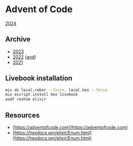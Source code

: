 # Advent of Code

[2024](lib/2024)

## Archive

- [2023](lib/2023)
- [2022](lib/2022) ([and](/2022))
- [2021](/2021)

## Livebook installation

```bash
mix do local.rebar --force, local.hex --force
mix escript.install hex livebook
asdf reshim elixir
```

## Resources

- [https://adventofcode.com](https://adventofcode.com)
- [https://hexdocs.pm/elixir/Enum.html](https://hexdocs.pm/elixir/Enum.html)
